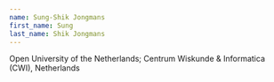 ```yaml
---
name: Sung-Shik Jongmans
first_name: Sung
last_name: Shik Jongmans
---
```


Open University of the Netherlands; Centrum Wiskunde &amp; Informatica (CWI), Netherlands

